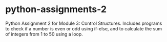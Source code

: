 # python-assignments-2
Python Assignment 2 for Module 3: Control Structures. Includes programs to check if a number is even or odd using if-else, and to calculate the sum of integers from 1 to 50 using a loop.
